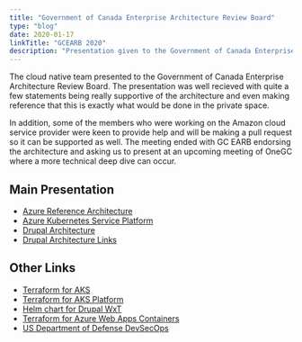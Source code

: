 ```yaml
---
title: "Government of Canada Enterprise Architecture Review Board"
type: "blog"
date: 2020-01-17
linkTitle: "GCEARB 2020"
description: "Presentation given to the Government of Canada Enterprise Architecture Review Board"
---
```


The cloud native team presented to the Government of Canada Enterprise Architecture Review Board. The presentation was well recieved with quite a few statements being really supportive of the architecture and even making reference that this is exactly what would be done in the private space.

In addition, some of the members who were working on the Amazon cloud service provider were keen to provide help and will be making a pull request so it can be supported as well. The meeting ended with GC EARB endorsing the architecture and asking us to present at an upcoming meeting of OneGC where a more technical deep dive can occur.

## Main Presentation

* [Azure Reference Architecture](https://govcloud.blob.core.windows.net/docs/azure-aks-infra.pdf)
* [Azure Kubernetes Service Platform](https://govcloud.blob.core.windows.net/docs/azure-aks-platform.pdf)
* [Drupal Architecture](https://govcloud.blob.core.windows.net/docs/architecture.pdf)
* [Drupal Architecture Links](https://govcloud.blob.core.windows.net/docs/architecture-links.txt)

## Other Links

* [Terraform for AKS](https://github.com/canada-ca-terraform-modules/terraform-kubernetes-aks)
* [Terraform for AKS Platform](https://github.com/canada-ca-terraform-modules/terraform-kubernetes-aks-platform)
* [Helm chart for Drupal WxT](https://github.com/drupalwxt/helm-drupal)
* [Terraform for Azure Web Apps Containers](https://github.com/drupalwxt/terraform-containers-webapp-azure)
* [US Department of Defense DevSecOps](https://software.af.mil/dsop/documents/)
